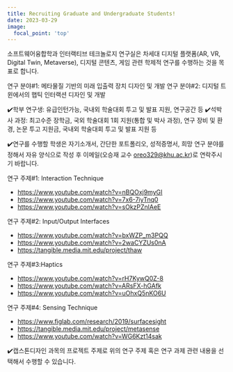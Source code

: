 ```yaml
---
title: Recruiting Graduate and Undergraduate Students!
date: 2023-03-29
image:
  focal_point: 'top'
---
```


소프트웨어융합학과 인터랙티브 테크놀로지 연구실은 차세대 디지털 플랫폼(AR, VR, Digital Twin, Metaverse), 디지털 콘텐츠, 게임 관련 학제적 연구를 수행하는 것을 목표로 합니다.

연구 분야#1: 메타물질 기반의 미래 입출력 장치 디자인 및 개발
연구 분야#2: 디지털 트윈에서의 햅틱 인터랙션 디자인 및 개발

✔️학부 연구생: 유급인턴가능, 국내외 학술대회 투고 및 발표 지원, 연구공간 등
✔️석박사 과정: 최고수준 장학금, 국외 학술대회 1회 지원(통합 및 박사 과정), 연구 장비 및 환경, 논문 투고 지원금, 국내외 학술대회 투고 및 발표 지원 등

✔️연구를 수행할 학생은 자기소개서, 간단한 포트폴리오, 성적증명서, 희망 연구 분야를 정해서 자유 양식으로 작성 후 이메일(오승재 교수 oreo329@khu.ac.kr)로 연락주시기 바랍니다. 

 연구 주제#1: Interaction Technique
 - https://www.youtube.com/watch?v=nBQOxj9myGI
 - https://www.youtube.com/watch?v=7x6-7iyTnq0
 - https://www.youtube.com/watch?v=sOkzPZnlAeE

 연구 주제#2: Input/Output Interfaces
 - https://www.youtube.com/watch?v=bxWZP_m3PQQ
 - https://www.youtube.com/watch?v=2waCYZUs0nA
 - https://tangible.media.mit.edu/project/thaw
 
 연구 주제#3:Haptics 
 - https://www.youtube.com/watch?v=rH7KywQ0Z-8
 - https://www.youtube.com/watch?v=ARsFX-hGAfk
 - https://www.youtube.com/watch?v=uOhxQ5nKO6U
 
 연구 주제#4: Sensing Technique 
 - https://www.figlab.com/research/2019/surfacesight
 - https://tangible.media.mit.edu/project/metasense
 - https://www.youtube.com/watch?v=WG6Kzt14sak

✔️캡스톤디자인 과목의 프로젝트 주제로 위의 연구 주제 혹은 연구 과제 관련 내용을 선택해서 수행할 수 있습니다.   

